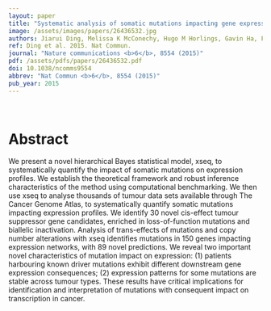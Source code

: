 ```yaml
---
layout: paper
title: "Systematic analysis of somatic mutations impacting gene expression in 12 tumour types."
image: /assets/images/papers/26436532.jpg
authors: Jiarui Ding, Melissa K McConechy, Hugo M Horlings, Gavin Ha, Fong Chun Chan, Tyler Funnell, Sarah C Mullaly, Jüri Reimand, Ali Bashashati, Gary D Bader, David Huntsman, Samuel Aparicio, Anne Condon, Sohrab P Shah
ref: Ding et al. 2015. Nat Commun.
journal: "Nature communications <b>6</b>, 8554 (2015)"
pdf: /assets/pdfs/papers/26436532.pdf
doi: 10.1038/ncomms9554
abbrev: "Nat Commun <b>6</b>, 8554 (2015)"
pub_year: 2015
---
```


<br />
<div data-badge-popover="right" data-badge-type="donut" data-pmid="26436532" data-hide-no-mentions="true" class="altmetric-embed"></div>

# Abstract

We present a novel hierarchical Bayes statistical model, xseq, to systematically quantify the impact of somatic mutations on expression profiles. We establish the theoretical framework and robust inference characteristics of the method using computational benchmarking. We then use xseq to analyse thousands of tumour data sets available through The Cancer Genome Atlas, to systematically quantify somatic mutations impacting expression profiles. We identify 30 novel cis-effect tumour suppressor gene candidates, enriched in loss-of-function mutations and biallelic inactivation. Analysis of trans-effects of mutations and copy number alterations with xseq identifies mutations in 150 genes impacting expression networks, with 89 novel predictions. We reveal two important novel characteristics of mutation impact on expression: (1) patients harbouring known driver mutations exhibit different downstream gene expression consequences; (2) expression patterns for some mutations are stable across tumour types. These results have critical implications for identification and interpretation of mutations with consequent impact on transcription in cancer.

